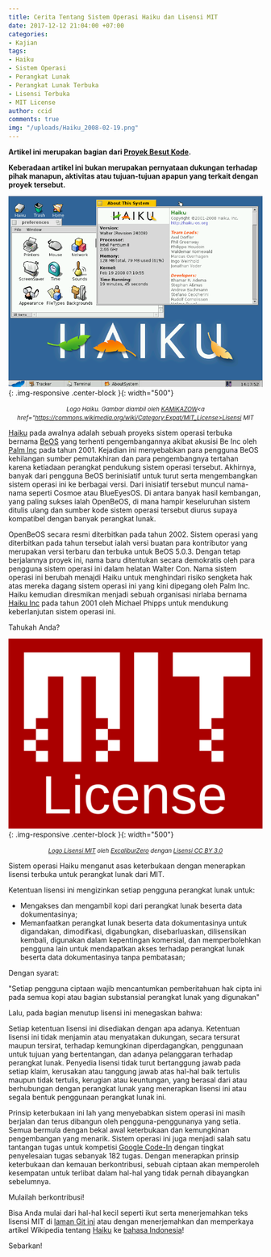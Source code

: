 ```yaml
---
title: Cerita Tentang Sistem Operasi Haiku dan Lisensi MIT
date: 2017-12-12 21:04:00 +07:00
categories:
- Kajian
tags:
- Haiku
- Sistem Operasi
- Perangkat Lunak
- Perangkat Lunak Terbuka
- Lisensi Terbuka
- MIT License
author: ccid
comments: true
img: "/uploads/Haiku_2008-02-19.png"
---
```


**Artikel ini merupakan bagian dari [Proyek Besut Kode](http://besutkode.org/).**

**Keberadaan artikel ini bukan merupakan pernyataan dukungan terhadap pihak manapun, aktivitas  atau tujuan-tujuan apapun yang terkait dengan proyek tersebut.**

![Haiku_2008-02-19.png](/uploads/Haiku_2008-02-19.png){: .img-responsive .center-block }{: width="500"}<center><small><i>Logo Haiku. Gambar diambil oleh <a href="https://commons.wikimedia.org/wiki/User:KAMiKAZOW">KAMiKAZOW</a><a href="https://commons.wikimedia.org/wiki/Category:Expat/MIT_License>Lisensi MIT</a></i></small></center>

[Haiku](https://id.wikipedia.org/wiki/Haiku_(sistem_operasi)) pada awalnya adalah sebuah proyeks sistem operasi terbuka bernama [BeOS](https://en.wikipedia.org/wiki/BeOS) yang terhenti pengembangannya akibat akusisi Be Inc oleh [Palm Inc](https://en.wikipedia.org/wiki/Palm,_Inc.) pada tahun 2001. Kejadian ini menyebabkan para pengguna BeOS kehilangan sumber pemutakhiran dan para pengembangnya tertahan karena ketiadaan perangkat pendukung sistem operasi tersebut. Akhirnya, banyak dari pengguna BeOS berinisiatif untuk turut serta mengembangkan sistem operasi ini ke berbagai versi. Dari inisiatif tersebut muncul nama-nama seperti Cosmoe atau BlueEyesOS. Di antara banyak hasil kembangan, yang paling sukses ialah OpenBeOS, di mana hampir keseluruhan sistem ditulis ulang dan sumber kode sistem operasi tersebut diurus supaya kompatibel dengan banyak perangkat lunak. 

OpenBeOS secara resmi diterbitkan pada tahun 2002. Sistem operasi yang diterbitkan pada tahun tersebut ialah versi buatan para kontributor yang merupakan versi terbaru dan terbuka untuk BeOS 5.0.3. Dengan tetap berjalannya proyek ini, nama baru ditentukan secara demokratis oleh para pengguna sistem operasi ini dalam helatan Walter Con. Nama sistem operasi ini berubah menajdi Haiku untuk menghindari risiko sengketa hak atas mereka dagang sistem operasi ini yang kini dipegang oleh Palm Inc. Haiku kemudian diresmikan menjadi sebuah organisasi nirlaba bernama [Haiku Inc](http://www.haiku-os.org/about/haiku_inc) pada tahun 2001 oleh Michael Phipps untuk mendukung keberlanjutan sistem operasi ini. 

Tahukah Anda?

![mit_license_logo_by_excaliburzero-d9ur2lg.png](/uploads/mit_license_logo_by_excaliburzero-d9ur2lg.png){: .img-responsive .center-block }{: width="500"}<center><small><i><a href="https://excaliburzero.deviantart.com/art/MIT-License-Logo-595847140">Logo Lisensi MIT</a> oleh <a href="https://excaliburzero.deviantart.com/">ExcaliburZero</a> dengan <a href="https://www.deviantart.com/users/outgoing?https://creativecommons.org/licenses/by/3.0/">Lisensi CC BY 3.0</a></i></small></center>

Sistem operasi Haiku menganut asas keterbukaan dengan menerapkan lisensi terbuka untuk perangkat lunak dari MIT.

Ketentuan lisensi ini mengizinkan setiap pengguna perangkat lunak untuk:

- Mengakses dan mengambil kopi dari perangkat lunak beserta data dokumentasinya;
- Memanfaatkan perangkat lunak beserta data dokumentasinya untuk digandakan, dimodifkasi, digabungkan, disebarluaskan, dilisensikan kembali, digunakan dalam kepentingan komersial, dan memperbolehkan pengguna lain untuk mendapatkan akses terhadap perangkat lunak beserta data dokumentasinya tanpa pembatasan;

Dengan syarat:

"Setiap pengguna ciptaan wajib mencantumkan pemberitahuan hak cipta ini pada semua kopi atau bagian substansial perangkat lunak yang digunakan"

Lalu, pada bagian menutup lisensi ini menegaskan bahwa:

Setiap ketentuan lisensi ini disediakan dengan apa adanya. Ketentuan lisensi ini tidak menjamin atau menyatakan dukungan, secara tersurat maupun tersirat, terhadap kemungkinan diperdagangkan, penggunaan untuk tujuan yang bertentangan, dan adanya pelanggaran terhadap perangkat lunak. Penyedia lisensi tidak turut bertanggung jawab pada setiap klaim, kerusakan atau tanggung jawab atas hal-hal baik tertulis maupun tidak tertulis, kerugian atau keuntungan, yang berasal dari atau berhubungan dengan perangkat lunak yang menerapkan lisensi ini atau segala bentuk penggunaan perangkat lunak ini.

Prinsip keterbukaan ini lah yang menyebabkan sistem operasi ini masih berjalan dan terus dibangun oleh pengguna-penggunanya yang setia. Semua bermula dengan bekal awal keterbukaan dan kemungkinan pengembangan yang menarik. Sistem operasi ini juga menjadi salah satu tantangan tugas untuk kompetisi [Google Code-In](https://gci-leaders.netlify.com/) dengan tingkat penyelesaian tugas sebanyak 182 tugas. Dengan menerapkan prinsip keterbukaan dan kemauan berkontribusi, sebuah ciptaan akan memperoleh kesempatan untuk terlibat dalam hal-hal yang tidak pernah dibayangkan sebelumnya.

Mulailah berkontribusi!

Bisa Anda mulai dari hal-hal kecil seperti ikut serta menerjemahkan teks lisensi MIT di [laman Git ini](https://github.com/steptr/MIT-License/edit/master/MIT_License-id.txt) atau dengan menerjemahkan dan memperkaya artikel Wikipedia tentang [Haiku](https://en.wikipedia.org/wiki/History_of_Haiku_(operating_system)) ke [bahasa Indonesia](https://id.wikipedia.org/wiki/Haiku_(sistem_operasi))!

Sebarkan!